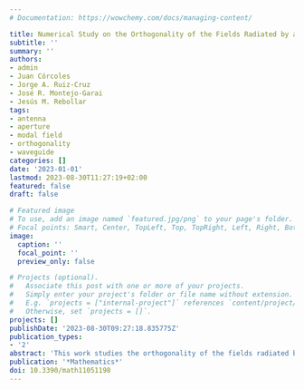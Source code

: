 ```yaml
---
# Documentation: https://wowchemy.com/docs/managing-content/

title: Numerical Study on the Orthogonality of the Fields Radiated by an Aperture
subtitle: ''
summary: ''
authors:
- admin
- Juan Córcoles
- Jorge A. Ruiz-Cruz
- José R. Montejo-Garai
- Jesús M. Rebollar
tags:
- antenna
- aperture
- modal field
- orthogonality
- waveguide
categories: []
date: '2023-01-01'
lastmod: 2023-08-30T11:27:19+02:00
featured: false
draft: false

# Featured image
# To use, add an image named `featured.jpg/png` to your page's folder.
# Focal points: Smart, Center, TopLeft, Top, TopRight, Left, Right, BottomLeft, Bottom, BottomRight.
image:
  caption: ''
  focal_point: ''
  preview_only: false

# Projects (optional).
#   Associate this post with one or more of your projects.
#   Simply enter your project's folder or file name without extension.
#   E.g. `projects = ["internal-project"]` references `content/project/deep-learning/index.md`.
#   Otherwise, set `projects = []`.
projects: []
publishDate: '2023-08-30T09:27:18.835775Z'
publication_types:
- '2'
abstract: 'This work studies the orthogonality of the fields radiated by the different modes of a radiating aperture. Waveguide modes exhibit an orthogonality property at the aperture cross-section that can be used to simplify calculations. However, it is unclear whether this property can be extended to the radiated fields produced by these same modes in apertures antennas, such as horns or open-ended waveguides. A numerical study has been carried out, analysing how the waveguide orthogonality extends to the radiated modal fields. It is observed that propagating modes and also modes that are well below cutoff follow this same behaviour. However, modes that are close to cutoff exhibit values in between those far from this transition region.'
publication: '*Mathematics*'
doi: 10.3390/math11051198
---
```


